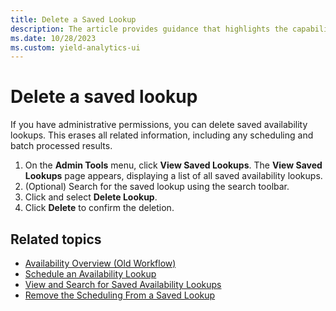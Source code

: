 ```yaml
---
title: Delete a Saved Lookup
description: The article provides guidance that highlights the capability to delete saved lookups, emphasizing that this action requires administrative permissions.
ms.date: 10/28/2023
ms.custom: yield-analytics-ui
---
```


# Delete a saved lookup

If you have administrative permissions, you can delete saved availability lookups. This erases all related information, including any scheduling and batch processed results.

1. On the **Admin Tools** menu, click **View Saved Lookups**. The **View Saved Lookups** page appears, displaying a list of all saved availability lookups.
1. (Optional) Search for the saved lookup using the search toolbar.
1. Click and select **Delete Lookup**.
1. Click **Delete** to confirm the deletion.

## Related topics

- [Availability Overview (Old Workflow)](availability-overview-old-workflow.md)
- [Schedule an Availability Lookup](schedule-an-availability-lookup.md)
- [View and Search for Saved Availability Lookups](view-and-search-for-saved-availability-lookups.md)
- [Remove the Scheduling From a Saved Lookup](remove-the-scheduling-from-a-saved-lookup.md)
